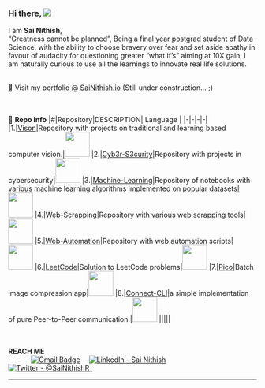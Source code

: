 
### Hi there, ![](https://user-images.githubusercontent.com/18350557/176309783-0785949b-9127-417c-8b55-ab5a4333674e.gif) 
I am **Sai Nithish**, <br>
“Greatness cannot be planned”, Being a final year postgrad student of Data Science, with the ability to choose bravery over fear and set aside apathy in favour of audacity for questioning greater “what if’s” aiming at 10X gain, I am naturally curious to use all the learnings to innovate real life solutions.<br>

<br>🔗 Visit my portfolio @ [SaiNithish.io](https://rsainithish.github.io/) (Still under construction... ;)


             


   
<br><br>📙 **Repo info**
|#|Repository|DESCRIPTION| Language |
|-|-|-|-|
|1.|[Vison](https://github.com/RSaiNithish/Vision)|Repository with projects on traditional and learning based computer vision.|<img src="https://cdn-icons-png.flaticon.com/512/5968/5968286.png" width="50" height="50">
|2.|[Cyb3r-S3curity](https://github.com/RSaiNithish/cyb3r-s3curity)|Repository with projects in cybersecurity|<img src="https://cdn-icons-png.flaticon.com/512/5968/5968286.png" width="50" height="50">
|3.|[Machine-Learning](https://github.com/RSaiNithish/Machine-Learning)|Repository of notebooks with various machine learning algorithms implemented on popular datasets|<img src="https://cdn-icons-png.flaticon.com/512/5968/5968286.png" width="50" height="50">
|4.|[Web-Scrapping](https://github.com/RSaiNithish/Web-Scrapping)|Repository with various web scrapping tools|<img src="https://cdn-icons-png.flaticon.com/512/5968/5968286.png" width="50" height="50">
|5.|[Web-Automation](https://github.com/RSaiNithish/Web-Automation)|Repository with web automation scripts|<img src="https://cdn-icons-png.flaticon.com/512/5968/5968286.png" width="50" height="50">
|6.|[LeetCode](https://github.com/RSaiNithish/leetcode)|Solution to LeetCode problems|<img src="https://cdn-icons-png.flaticon.com/512/5968/5968286.png" width="50" height="50">
|7.|[Pico](https://github.com/RSaiNithish/Pico)|Batch image compression app|<img src="https://cdn-icons-png.flaticon.com/512/5968/5968286.png" width="50" height="50">
|8.|[Connect-CLI](https://github.com/RSaiNithish/Connect-CLI)|a simple implementation of pure Peer-to-Peer communication.|<img src="https://cdn-icons-png.flaticon.com/512/5968/5968286.png" width="50" height="50">
|||||


<br><br> **REACH ME**<br>
&emsp;&emsp;&emsp;
[![Gmail Badge](https://img.shields.io/badge/Gmail-D14836?style=for-the-badge&logo=gmail&logoColor=white)](mailto:nitish.lemon@gmail.com) &emsp;[![LinkedIn - Sai Nithish](https://img.shields.io/badge/LinkedIn-0077B5?style=for-the-badge&logo=linkedin&logoColor=white)](https://www.linkedin.com/in/sainithish)&emsp;
[![Twitter - @SaiNithishR_](https://img.shields.io/badge/Twitter-1DA1F2?style=for-the-badge&logo=twitter&logoColor=white)](https://twitter.com/sainithishr_)&emsp;



<!--
<br>
[![GitHub Activity](images/userstats.svg)](https://github.com/cicirello/user-statistician)
-->


***



